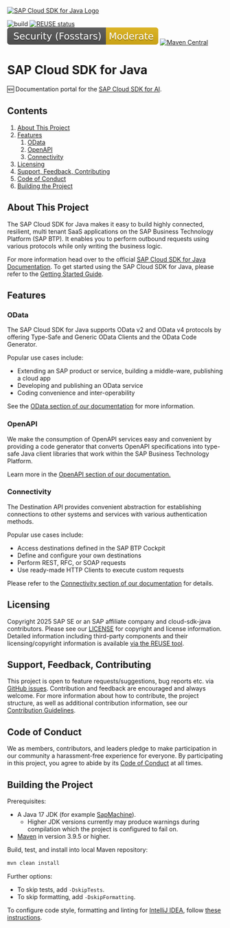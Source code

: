 <a href="https://sap.github.io/cloud-sdk/docs/java/overview-cloud-sdk-for-java"><img src="https://help.sap.com/doc/2324e9c3b28748a4ae2ad08166d77675/1.0/en-US/logo-for-java.svg" alt="SAP Cloud SDK for Java Logo" height="122.92" width="226.773"/></a>

![build](https://github.com/SAP/cloud-sdk-java/actions/workflows/continuous-integration.yaml/badge.svg?branch=main)
[![REUSE status](https://api.reuse.software/badge/github.com/SAP/cloud-sdk-java)](https://api.reuse.software/info/github.com/SAP/cloud-sdk-java)
[![Fosstars security rating](https://github.com/SAP/cloud-sdk-java/blob/fosstars-report/fosstars_badge.svg)](https://github.com/SAP/cloud-sdk-java/blob/fosstars-report/fosstars_report.md)
[![Maven Central](https://img.shields.io/badge/maven_central-0.30.0-blue.svg)](https://search.maven.org/search?q=g:com.sap.cloud.sdk%20AND%20a:sdk-core%20AND%20v:0.30.0)

# SAP Cloud SDK for Java

🆕 Documentation portal for the [SAP Cloud SDK for AI](https://sap.github.io/ai-sdk/docs/java/overview-cloud-sdk-for-ai-java).

## Contents

1. [About This Project](#about-this-project)
2. [Features](#features)
    1. [OData](#odata)
    2. [OpenAPI](#openapi)
    3. [Connectivity](#connectivity)
3. [Licensing](#licensing)
4. [Support, Feedback, Contributing](#support-feedback-contributing)
5. [Code of Conduct](#code-of-conduct)
6. [Building the Project](#building-the-project)

## About This Project

The SAP Cloud SDK for Java makes it easy to build highly connected, resilient, multi tenant SaaS applications on the SAP Business Technology Platform (SAP BTP).
It enables you to perform outbound requests using various protocols while only writing the business logic.

For more information head over to the official [SAP Cloud SDK for Java Documentation](https://sap.github.io/cloud-sdk/docs/java/overview-cloud-sdk-for-java). To get started using the SAP Cloud SDK for Java, please refer to the [Getting Started Guide](https://sap.github.io/cloud-sdk/docs/java/getting-started).

## Features

### OData

The SAP Cloud SDK for Java supports OData v2 and OData v4 protocols by offering Type-Safe and Generic OData Clients and the OData Code Generator.

Popular use cases include:
- Extending an SAP product or service, building a middle-ware, publishing a cloud app
- Developing and publishing an OData service
- Coding convenience and inter-operability

See the [OData section of our documentation](https://sap.github.io/cloud-sdk/docs/java/features/odata/overview) for more information.

### OpenAPI

We make the consumption of OpenAPI services easy and convenient by providing a code generator that converts OpenAPI specifications into type-safe Java client libraries that work within the SAP Business Technology Platform.

Learn more in the [OpenAPI section of our documentation.](https://sap.github.io/cloud-sdk/docs/java/features/rest/overview)

### Connectivity

The Destination API provides convenient abstraction for establishing connections to other systems and services with various authentication methods.

Popular use cases include:
- Access destinations defined in the SAP BTP Cockpit
- Define and configure your own destinations
- Perform REST, RFC, or SOAP requests
- Use ready-made HTTP Clients to execute custom requests

Please refer to the [Connectivity section of our documentation](https://sap.github.io/cloud-sdk/docs/java/features/connectivity/destination-service) for details.

## Licensing

Copyright 2025 SAP SE or an SAP affiliate company and cloud-sdk-java contributors. Please see our [LICENSE](LICENSE) for copyright and license information. Detailed information including third-party components and their licensing/copyright information is available [via the REUSE tool](https://api.reuse.software/info/github.com/SAP/cloud-sdk-java).

## Support, Feedback, Contributing

This project is open to feature requests/suggestions, bug reports etc. via [GitHub issues](https://github.com/sap/cloud-sdk-java/issues). Contribution and feedback are encouraged and always welcome. For more information about how to contribute, the project structure, as well as additional contribution information, see our [Contribution Guidelines](CONTRIBUTING.md).

## Code of Conduct

We as members, contributors, and leaders pledge to make participation in our community a harassment-free experience for everyone. By participating in this project, you agree to abide by its [Code of Conduct](https://github.com/SAP/.github/blob/main/CODE_OF_CONDUCT.md) at all times.

## Building the Project

Prerequisites:
- A Java 17 JDK (for example [SapMachine](https://sap.github.io/SapMachine/)).
  - Higher JDK versions currently may produce warnings during compilation which the project is configured to fail on.
- [Maven](https://maven.apache.org/) in version 3.9.5 or higher.

Build, test, and install into local Maven repository:

```bash
mvn clean install
```

Further options:
- To skip tests, add `-DskipTests`.
- To skip formatting, add `-DskipFormatting`.

To configure code style, formatting and linting for [IntelliJ IDEA](https://www.jetbrains.com/idea/), follow [these instructions](./docs/how-to/setup-intellij.md). 
